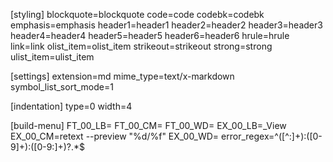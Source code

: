 [styling]
blockquote=blockquote
code=code
codebk=codebk
emphasis=emphasis
header1=header1
header2=header2
header3=header3
header4=header4
header5=header5
header6=header6
hrule=hrule
link=link
olist_item=olist_item
strikeout=strikeout
strong=strong
ulist_item=ulist_item

[settings]
extension=md
mime_type=text/x-markdown
symbol_list_sort_mode=1

[indentation]
type=0
width=4

[build-menu]
FT_00_LB=
FT_00_CM=
FT_00_WD=
EX_00_LB=_View
EX_00_CM=retext --preview "%d/%f"
EX_00_WD=
error_regex=^([^:]+):([0-9]+):([0-9:]+)?.*$
